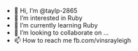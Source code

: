 - 👋 Hi, I’m @taylp-2865
- 👀 I’m interested in Ruby
- 🌱 I’m currently learning Ruby
- 💞️ I’m looking to collaborate on ...
- 📫 How to reach me fb.com/vinsrayleigh
